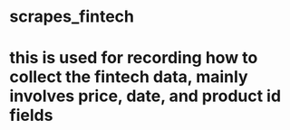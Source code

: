 # scrapes_fintech
# this is used for recording how to collect the fintech data, mainly involves price, date, and product id fields
